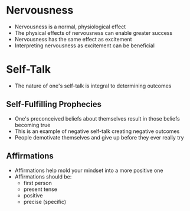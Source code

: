 # Nervousness

- Nervousness is a normal, physiological effect
- The physical effects of nervousness can enable greater success
- Nervousness has the same effect as excitement
- Interpreting nervousness as excitement can be beneficial

# Self-Talk

- The nature of one's self-talk is integral to determining outcomes

## Self-Fulfilling Prophecies

- One's preconceived beliefs about themselves result in those beliefs becoming true
- This is an example of negative self-talk creating negative outcomes
- People demotivate themselves and give up before they ever really try

## Affirmations

- Affirmations help mold your mindset into a more positive one
- Affirmations should be:
	- first person
	- present tense
	- positive
	- precise (specific)